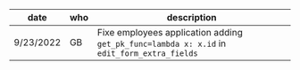 |    date   | who | description                                                                                           |
|-----------|-----|-------------------------------------------------------------------------------------------------------|
| 9/23/2022 | GB  | Fixe employees application adding `get_pk_func=lambda x: x.id` in `edit_form_extra_fields`            |
